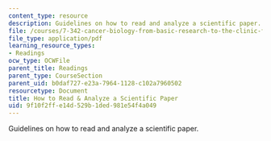 ```yaml
---
content_type: resource
description: Guidelines on how to read and analyze a scientific paper.
file: /courses/7-342-cancer-biology-from-basic-research-to-the-clinic-fall-2004/9f10f2ffe14d529b1ded981e54f4a049_howto_scientific.pdf
file_type: application/pdf
learning_resource_types:
- Readings
ocw_type: OCWFile
parent_title: Readings
parent_type: CourseSection
parent_uid: b0daf727-e23a-7964-1128-c102a7960502
resourcetype: Document
title: How to Read & Analyze a Scientific Paper
uid: 9f10f2ff-e14d-529b-1ded-981e54f4a049
---
```

Guidelines on how to read and analyze a scientific paper.

